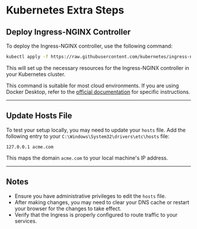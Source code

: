 # Kubernetes Extra Steps

## Deploy Ingress-NGINX Controller
To deploy the Ingress-NGINX controller, use the following command:

```bash
kubectl apply -f https://raw.githubusercontent.com/kubernetes/ingress-nginx/controller-v1.12.1/deploy/static/provider/cloud/deploy.yaml
```

This will set up the necessary resources for the Ingress-NGINX controller in your Kubernetes cluster.

This command is suitable for most cloud environments. If you are using Docker Desktop, refer to the [official documentation](https://kubernetes.github.io/ingress-nginx/deploy/#docker-desktop) for specific instructions.

---

## Update Hosts File

To test your setup locally, you may need to update your `hosts` file. Add the following entry to your `C:\Windows\System32\drivers\etc\hosts` file:

```
127.0.0.1 acme.com
```

This maps the domain `acme.com` to your local machine's IP address.

---

## Notes

- Ensure you have administrative privileges to edit the `hosts` file.
- After making changes, you may need to clear your DNS cache or restart your browser for the changes to take effect.
- Verify that the Ingress is properly configured to route traffic to your services.
